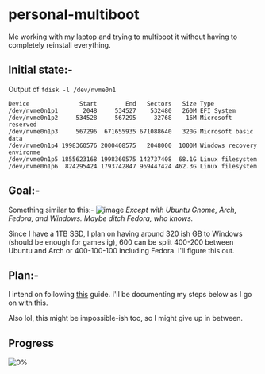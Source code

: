 # personal-multiboot
Me working with my laptop and trying to multiboot it without having to completely reinstall everything.


## Initial state:-
Output of `fdisk -l /dev/nvme0n1`
```
Device              Start        End   Sectors   Size Type
/dev/nvme0n1p1       2048     534527    532480   260M EFI System
/dev/nvme0n1p2     534528     567295     32768    16M Microsoft reserved
/dev/nvme0n1p3     567296  671655935 671088640   320G Microsoft basic data
/dev/nvme0n1p4 1998360576 2000408575   2048000  1000M Windows recovery environme
/dev/nvme0n1p5 1855623168 1998360575 142737408  68.1G Linux filesystem
/dev/nvme0n1p6  824295424 1793742847 969447424 462.3G Linux filesystem
```

## Goal:-
Something similar to this:-
![image](https://user-images.githubusercontent.com/46960231/115722238-6d5d7880-a39c-11eb-818c-14f87086936d.png)
*Except with Ubuntu Gnome, Arch, Fedora, and Windows. Maybe ditch Fedora, who knows.*

Since I have a 1TB SSD, I plan on having around 320 ish GB to Windows (should be enough for games ig), 600 can be split 400-200 between Ubuntu and Arch or 400-100-100 including Fedora. I'll figure this out.

## Plan:-
I intend on following [this](https://medium.com/@manujarvinen/setting-up-a-multi-boot-of-5-linux-distributions-ca1fcf8d502) guide. I'll be documenting my steps below as I go on with this.

Also lol, this might be impossible-ish too, so I might give up in between.

## Progress
![0%](https://progress-bar.dev/0)

